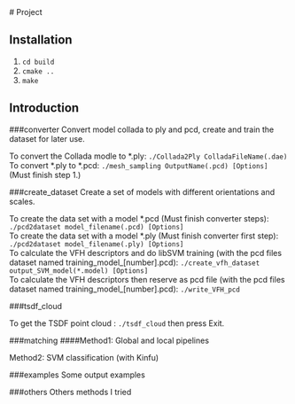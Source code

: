<snippet>
  <content>
# Project


## Installation
1. `cd build`
2. `cmake ..`
3. `make`

## Introduction
###converter
Convert model collada to ply and pcd, create and train the dataset for later use.
     
To convert the Collada modle to *.ply: `./Collada2Ply ColladaFileName(.dae)`  
To convert *.ply to *.pcd: `./mesh_sampling OutputName(.pcd) [Options]` (Must finish step 1.)   
     
###create_dataset
Create a set of models with different orientations and scales.   

To create the data set with a model *.pcd (Must finish converter steps): `./pcd2dataset model_filename(.pcd) [Options]`    
To create the data set with a model *.ply (Must finish converter first step): `./pcd2dataset model_filename(.ply) [Options]`   
To calculate the VFH descriptors and do libSVM training (with the pcd files dataset named training_model_[number].pcd): `./create_vfh_dataset output_SVM_model(*.model) [Options]`     
To calculate the VFH descriptors then reserve as pcd file (with the pcd files dataset named training_model_[number].pcd):   `./write_VFH_pcd`    

###tsdf_cloud

To get the TSDF point cloud :  `./tsdf_cloud` then press Exit.     

###matching
####Method1: Global and local pipelines

     
Method2: SVM classification (with Kinfu)

###examples
Some output examples     
     
###others
Others methods I tried

  </content>
</snippet>
